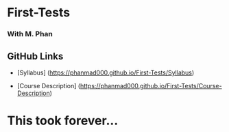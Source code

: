 # First-Tests
### With M. Phan

## GitHub Links
* [Syllabus] (https://phanmad000.github.io/First-Tests/Syllabus)

* [Course Description] (https://phanmad000.github.io/First-Tests/Course-Description)



# This took forever...
